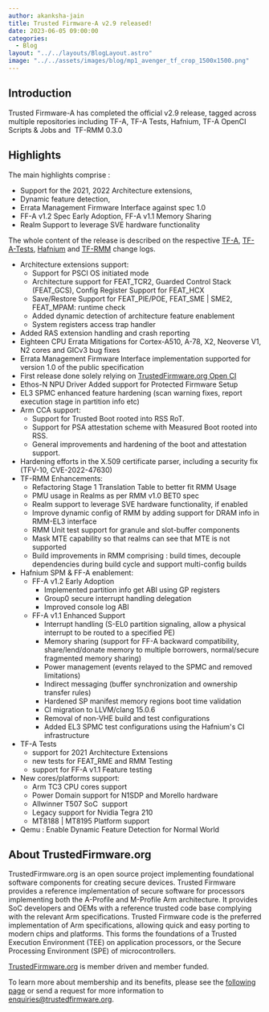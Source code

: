 ```yaml
---
author: akanksha-jain
title: Trusted Firmware-A v2.9 released!
date: 2023-06-05 09:00:00
categories:
  - Blog
layout: "../../layouts/BlogLayout.astro"
image: "../../assets/images/blog/mp1_avenger_tf_crop_1500x1500.png"
---
```


## Introduction

Trusted Firmware-A has completed the official v2.9 release, tagged across multiple repositories including TF-A, TF-A Tests,
Hafnium, TF-A OpenCI Scripts & Jobs and  TF-RMM 0.3.0

## Highlights

The main highlights comprise :

- Support for the 2021, 2022 Architecture extensions,
- Dynamic feature detection,
- Errata Management Firmware Interface against spec 1.0
- FF-A v1.2 Spec Early Adoption, FF-A v1.1 Memory Sharing
- Realm Support to leverage SVE hardware functionality

The whole content of the release is described on the respective [TF-A](https://trustedfirmware-a.readthedocs.io/en/v2.9/change-log.html#id1), [TF-A-Tests](https://trustedfirmware-a-tests.readthedocs.io/en/v2.9/change-log.html#version-2-9), [Hafnium](https://review.trustedfirmware.org/plugins/gitiles/hafnium/hafnium/+/refs/tags/v2.9/docs/ChangeLog.md) and [TF-RMM](https://tf-rmm.readthedocs.io/en/tf-rmm-v0.3.0/about/change-log.html#v0-3-0) change logs.

- Architecture extensions support:
  - Support for PSCI OS initiated mode
  - Architecture support for FEAT_TCR2, Guarded Control Stack (FEAT_GCS), Config Register Support for FEAT_HCX
  - Save/Restore Support for FEAT_PIE/POE, FEAT_SME \| SME2, FEAT_MPAM: runtime check
  - Added dynamic detection of architecture feature enablement
  - System registers access trap handler
- Added RAS extension handling and crash reporting
- Eighteen CPU Errata Mitigations for Cortex-A510, A-78, X2, Neoverse V1, N2 cores and GICv3 bug fixes
- Errata Management Firmware Interface implementation supported for version 1.0 of the public specification
- First release done solely relying on [TrustedFirmware.org Open CI](https://www.trustedfirmware.org/projects/open-ci/)
- Ethos-N NPU Driver Added support for Protected Firmware Setup
- EL3 SPMC enhanced feature hardening (scan warning fixes, report execution stage in partition info etc)
- Arm CCA support:
  - Support for Trusted Boot rooted into RSS RoT.
  - Support for PSA attestation scheme with Measured Boot rooted into RSS.
  - General improvements and hardening of the boot and attestation support.
- Hardening efforts in the X.509 certificate parser, including a security fix (TFV-10, CVE-2022-47630)
- TF-RMM Enhancements:
  - Refactoring Stage 1 Translation Table to better fit RMM Usage
  - PMU usage in Realms as per RMM v1.0 BET0 spec
  - Realm support to leverage SVE hardware functionality, if enabled
  - Improve dynamic config of RMM by adding support for DRAM info in RMM-EL3 interface
  - RMM Unit test support for granule and slot-buffer components
  - Mask MTE capability so that realms can see that MTE is not supported
  - Build improvements in RMM comprising : build times, decouple dependencies during build cycle and support multi-config builds
- Hafnium SPM & FF-A enablement:
  - FF-A v1.2 Early Adoption
    - Implemented partition info get ABI using GP registers
    - Group0 secure interrupt handling delegation
    - Improved console log ABI
  - FF-A v1.1 Enhanced Support
    - Interrupt handling (S-EL0 partition signaling, allow a physical interrupt to be routed to a specified PE)
    - Memory sharing (support for FF-A backward compatibility, share/lend/donate memory to multiple borrowers, normal/secure fragmented memory sharing)
    - Power management (events relayed to the SPMC and removed limitations)
    - Indirect messaging (buffer synchronization and ownership transfer rules)
    - Hardened SP manifest memory regions boot time validation
    - CI migration to LLVM/clang 15.0.6
    - Removal of non-VHE build and test configurations
    - Added EL3 SPMC test configurations using the Hafnium's CI infrastructure
- TF-A Tests
  - support for 2021 Architecture Extensions
  - new tests for FEAT_RME and RMM Testing
  - support for FF-A v1.1 Feature testing
- New cores/platforms support:
  - Arm TC3 CPU cores support
  - Power Domain support for N1SDP and Morello hardware
  - Allwinner T507 SoC  support
  - Legacy support for Nvidia Tegra 210
  - MT8188 | MT8195 Platform support
- Qemu : Enable Dynamic Feature Detection for Normal World

## About TrustedFirmware.org

TrustedFirmware.org is an open source project implementing foundational software components for creating secure devices. Trusted Firmware provides a reference implementation of secure software for processors implementing both the A-Profile and M-Profile Arm architecture. It provides SoC developers and OEMs with a reference trusted code base complying with the relevant Arm specifications. Trusted Firmware code is the preferred implementation of Arm specifications, allowing quick and easy porting to modern chips and platforms. This forms the foundations of a Trusted Execution Environment (TEE) on application processors, or the Secure Processing Environment (SPE) of microcontrollers.

[TrustedFirmware.org](https://www.trustedfirmware.org) is member driven and member funded.

To learn more about membership and its benefits, please see the [following page](https://www.trustedfirmware.org/about) or send a request for more information to enquiries@trustedfirmware.org.
